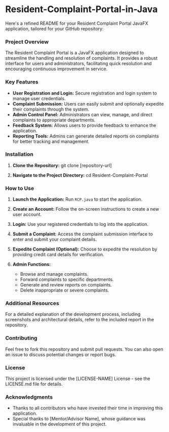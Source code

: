 # Resident-Complaint-Portal-in-Java
Here's a refined README for your Resident Complaint Portal JavaFX application, tailored for your GitHub repository:

### Project Overview
The Resident Complaint Portal is a JavaFX application designed to streamline the handling and resolution of complaints. It provides a robust interface for users and administrators, facilitating quick resolution and encouraging continuous improvement in service.

### Key Features
- **User Registration and Login:** Secure registration and login system to manage user credentials.
- **Complaint Submission:** Users can easily submit and optionally expedite their complaints through the system.
- **Admin Control Panel:** Administrators can view, manage, and direct complaints to appropriate departments.
- **Feedback System:** Allows users to provide feedback to enhance the application.
- **Reporting Tools:** Admins can generate detailed reports on complaints for better tracking and management.

### Installation
1. **Clone the Repository:**
   git clone [repository-url]
   
3. **Navigate to the Project Directory:**
   cd Resident-Complaint-Portal

### How to Use
1. **Launch the Application:**
   Run `RCP.java` to start the application.
   
2. **Create an Account:**
   Follow the on-screen instructions to create a new user account.

3. **Login:**
   Use your registered credentials to log into the application.

4. **Submit a Complaint:**
   Access the complaint submission interface to enter and submit your complaint details.

5. **Expedite Complaint (Optional):**
   Choose to expedite the resolution by providing credit card details for verification.

6. **Admin Functions:**
   - Browse and manage complaints.
   - Forward complaints to specific departments.
   - Generate and review reports on complaints.
   - Delete inappropriate or severe complaints.

### Additional Resources
For a detailed explanation of the development process, including screenshots and architectural details, refer to the included report in the repository.

### Contributing
Feel free to fork this repository and submit pull requests. You can also open an issue to discuss potential changes or report bugs.

### License
This project is licensed under the [LICENSE-NAME] License - see the LICENSE.md file for details.

### Acknowledgments
- Thanks to all contributors who have invested their time in improving this application.
- Special thanks to [Mentor/Advisor Name], whose guidance was invaluable in the development of this project.

